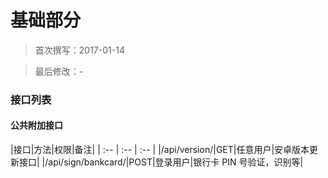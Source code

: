基础部分
======


> 首次撰写：2017-01-14

> 最后修改：-

### 接口列表

#### 公共附加接口

|接口|方法|权限|备注|
| :-- | :-- | :-- |
|/api/version/|GET|任意用户|安卓版本更新接口|
|/api/sign/bankcard/|POST|登录用户|银行卡 PIN 号验证，识别等|


